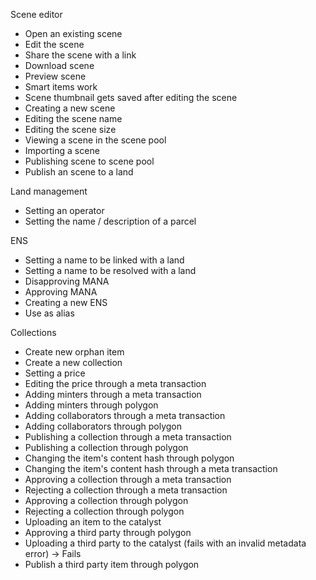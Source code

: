 Scene editor

- Open an existing scene
- Edit the scene
- Share the scene with a link
- Download scene
- Preview scene
- Smart items work
- Scene thumbnail gets saved after editing the scene
- Creating a new scene
- Editing the scene name
- Editing the scene size
- Viewing a scene in the scene pool
- Importing a scene
- Publishing scene to scene pool
- Publish an scene to a land

Land management

- Setting an operator
- Setting the name / description of a parcel

ENS

- Setting a name to be linked with a land
- Setting a name to be resolved with a land
- Disapproving MANA
- Approving MANA
- Creating a new ENS
- Use as alias

Collections

- Create new orphan item
- Create a new collection
- Setting a price
- Editing the price through a meta transaction
- Adding minters through a meta transaction
- Adding minters through polygon
- Adding collaborators through a meta transaction
- Adding collaborators through polygon
- Publishing a collection through a meta transaction
- Publishing a collection through polygon
- Changing the item's content hash through polygon
- Changing the item's content hash through a meta transaction
- Approving a collection through a meta transaction
- Rejecting a collection through a meta transaction
- Approving a collection through polygon
- Rejecting a collection through polygon
- Uploading an item to the catalyst
- Approving a third party through polygon
- Uploading a third party to the catalyst (fails with an invalid metadata error) -> Fails
- Publish a third party item through polygon
